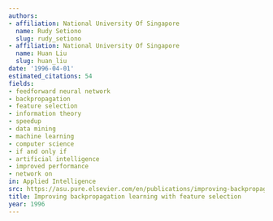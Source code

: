```yaml
---
authors:
- affiliation: National University Of Singapore
  name: Rudy Setiono
  slug: rudy_setiono
- affiliation: National University Of Singapore
  name: Huan Liu
  slug: huan_liu
date: '1996-04-01'
estimated_citations: 54
fields:
- feedforward neural network
- backpropagation
- feature selection
- information theory
- speedup
- data mining
- machine learning
- computer science
- if and only if
- artificial intelligence
- improved performance
- network on
in: Applied Intelligence
src: https://asu.pure.elsevier.com/en/publications/improving-backpropagation-learning-with-feature-selection
title: Improving backpropagation learning with feature selection
year: 1996
---
```

